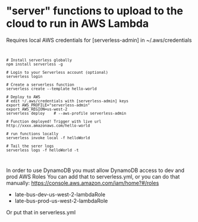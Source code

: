 "server" functions to upload to the cloud to run in AWS Lambda
====

Requires local AWS credentials for [serverless-admin] in ~/.aws/credentials
<code>

    # Install serverless globally
    npm install serverless -g

    # Login to your Serverless account (optional)
    serverless login

    # Create a serverless function
    serverless create --template hello-world

    # Deploy to AWS
    # edit ~/.aws/credentials with [serverless-admin] keys
    export AWS_PROFILE="serverless-admin"
    export AWS_REGION=us-west-2
    serverless deploy    # --aws-profile serverless-admin

    # Function deployed! Trigger with live url
    http://xxxx.amazonaws.com/hello-world

    # run functions locally
    serverless invoke local -f helloWorld

    # Tail the serer logs
    serverless logs -f helloWorld -t

</code>

In order to use DynamoDB you must allow DynamoDB access to dev and prod AWS Roles
You can add that to serverless.yml, or
you can do that manually: https://console.aws.amazon.com/iam/home?#/roles
* late-bus-dev-us-west-2-lambdaRole
* late-bus-prod-us-west-2-lambdaRole

Or put that in serverless.yml
